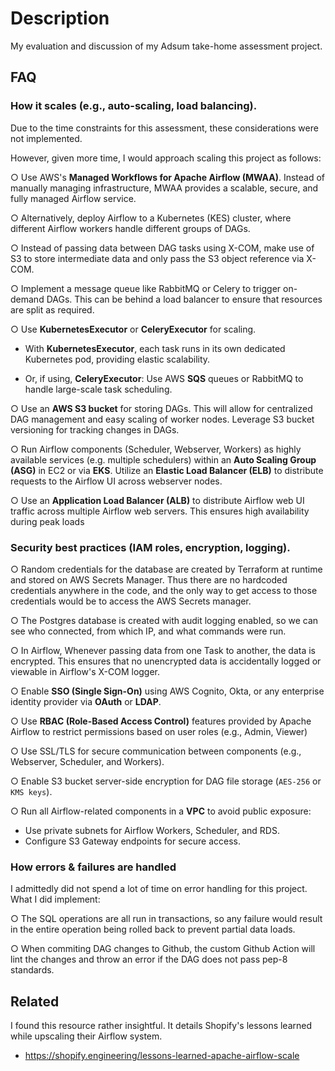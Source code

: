 
# Description

My evaluation and discussion of my Adsum take-home assessment project.



## FAQ

 

### How it scales (e.g., auto-scaling, load balancing).

Due to the time constraints for this assessment, these considerations were not implemented.

However, given more time, I would approach scaling this project as follows:

○ Use AWS's **Managed Workflows for Apache Airflow (MWAA)**. Instead of manually managing infrastructure, MWAA provides a scalable, secure, and fully managed Airflow service.

○ Alternatively, deploy Airflow to a Kubernetes (KES) cluster, where different Airflow workers handle different groups of DAGs.

○ Instead of passing data between DAG tasks using X-COM, make use of S3 to store intermediate data and only pass the S3 object reference via X-COM.

○ Implement a message queue like RabbitMQ or Celery to trigger on-demand DAGs.
This can be behind a load balancer to ensure that resources are split as required.

○ Use **KubernetesExecutor** or **CeleryExecutor** for scaling.
- With **KubernetesExecutor**, each task runs in its own dedicated Kubernetes pod, providing elastic scalability.
    
- Or, if using, **CeleryExecutor**: Use AWS **SQS** queues or RabbitMQ to handle large-scale task scheduling.


○ Use an **AWS S3 bucket** for storing DAGs. This will allow for centralized DAG management and easy scaling of worker nodes. Leverage S3 bucket versioning for tracking changes in DAGs.

○ Run Airflow components (Scheduler, Webserver, Workers) as highly available services (e.g. multiple schedulers) within an **Auto Scaling Group (ASG)** in EC2 or via **EKS**.  Utilize an **Elastic Load Balancer (ELB)** to distribute requests to the Airflow UI across webserver nodes.

○ Use an **Application Load Balancer (ALB)** to distribute Airflow web UI traffic across multiple Airflow web servers. This ensures high availability during peak loads




### Security best practices (IAM roles, encryption, logging).

○ Random credentials for the database are created by Terraform at runtime and stored on AWS Secrets Manager.
Thus there are no hardcoded credentials anywhere in the code, and the only way to get access to those credentials would be to access the AWS Secrets manager.

○ The Postgres database is created with audit logging enabled, so we can see who connected, from which IP, and what commands were run.

○ In Airflow, Whenever passing data from one Task to another, the data is encrypted. This ensures that no unencrypted data is accidentally logged or viewable in Airflow's X-COM logger.

○ Enable **SSO (Single Sign-On)** using AWS Cognito, Okta, or any enterprise identity provider via **OAuth** or **LDAP**.

○ Use **RBAC (Role-Based Access Control)** features provided by Apache Airflow to restrict permissions based on user roles (e.g., Admin, Viewer)

○ Use SSL/TLS for secure communication between components (e.g., Webserver, Scheduler, and Workers).
    
○ Enable S3 bucket server-side encryption for DAG file storage (`AES-256` or `KMS keys`).

○ Run all Airflow-related components in a **VPC** to avoid public exposure:
- Use private subnets for Airflow Workers, Scheduler, and RDS.
- Configure S3 Gateway endpoints for secure access.




### How errors & failures are handled

I admittedly did not spend a lot of time on error handling for this project.
What I did implement:

○ The SQL operations are all run in transactions, so any failure would result in the entire operation being rolled back to prevent partial data loads.

○ When commiting DAG changes to Github, the custom Github Action will lint the changes and throw an error if the DAG does not pass pep-8 standards.




## Related

I found this resource rather insightful. It details Shopify's lessons learned while upscaling their Airflow system. 
- https://shopify.engineering/lessons-learned-apache-airflow-scale